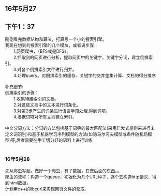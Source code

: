 <h2>16年5月27</h2>
<h2>下午1：37</h2>
刚刚看完数据结构和算法，打算写一个小的搜索引擎。<br>
我现在想到的搜索引擎的几个模块，或者说步骤：<br>
&emsp;&emsp;1.网页爬虫，（BFS或是DFS）。<br>
&emsp;&emsp;2.抓取到的网页进行分析，提取网页中的关键字，关键字分词，建立倒排索引。<br>
&emsp;&emsp;3.对各个倒排索引文件进行归并。<br>
&emsp;&emsp;4.处理query。对倒排索引的缓存、关键字的交并差集计算、文档的得分排序<br>
<br>
补充细节:<br>
倒排索引的步骤：<br>
&emsp;&emsp;1.收集待建索引的文档。<br>
&emsp;&emsp;2.对这些文档中的文本进行词条化。<br>
&emsp;&emsp;3.对第2步产生的词条进行语言学预处理,得到词项。<br>
&emsp;&emsp;4.根据词项对所有文档建立索引。<br>
<br>
中文分词方法：分词的方法包括基于词典的最大匹配法(采用启发式规则来进行未定义词识别)和基于机器学习序列模型的方法(如隐马尔可夫模型或条件随机场模型)等,后者需要在手工切分好的语料上进行训练<br>
<br>
<h3>16年5月28</h3>
先从爬虫写起，做好一个爬虫，有了数据，在做后面的东西。。<br>
爬虫的流程：构造一个queue，初始化为几个URL种子，逐个去构造http请求，得到html数据。<br>
计划用c++的libcurl来实现网页文件的获取。<br>
